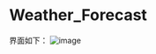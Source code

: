 # Weather_Forecast

界面如下：
![image](https://user-images.githubusercontent.com/76056473/224484102-b0001abc-f00e-41d2-b291-c76385e42743.png)
